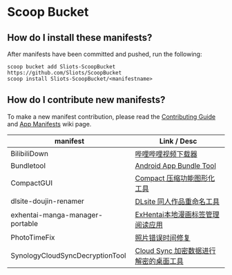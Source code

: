 # Scoop Bucket

<!-- Uncomment the following line after replacing placeholders -->

<!-- [![Tests](https://github.com/Sliots/scoop-bucket/actions/workflows/ci.yml/badge.svg)](https://github.com/Sliots/scoop-bucket/actions/workflows/ci.yml) [![Excavator](https://github.com/Sliots/scoop-bucket/actions/workflows/excavator.yml/badge.svg)](https://github.com/Sliots/scoop-bucket/actions/workflows/excavator.yml) -->

## How do I install these manifests?

After manifests have been committed and pushed, run the following:

```pwsh
scoop bucket add Sliots-ScoopBucket https://github.com/Sliots/ScoopBucket
scoop install Sliots-ScoopBucket/<manifestname>
```

## How do I contribute new manifests?

To make a new manifest contribution, please read the [Contributing
Guide](https://github.com/ScoopInstaller/.github/blob/main/.github/CONTRIBUTING.md)
and [App Manifests](https://github.com/ScoopInstaller/Scoop/wiki/App-Manifests)
wiki page.

| manifest                        | Link / Desc                                                                                                     |
| ------------------------------- | --------------------------------------------------------------------------------------------------------------- |
| BilibiliDown                    | [哔哩哔哩视频下载器](https://github.com/nICEnnnnnnnLee/BilibiliDown)                                               |
| Bundletool                      | [Android App Bundle Tool](https://github.com/google/bundletool)                                                    |
| CompactGUI                      | [Compact 压缩功能图形化工具](https://github.com/IridiumIO/CompactGUI)                                              |
| dlsite-doujin-renamer           | [DLsite 同人作品重命名工具](https://github.com/yodhcn/dlsite-doujin-renamer)                                       |
| exhentai-manga-manager-portable | [ExHentai本地漫画标签管理阅读应用](https://github.com/SchneeHertz/exhentai-manga-manager)                          |
| PhotoTimeFix                    | [照片错误时间修复](https://github.com/Cryolitia/PhotoTimeFix)                                                      |
| SynologyCloudSyncDecryptionTool | [Cloud Sync 加密数据进行解密的桌面工具](https://www.synology.cn/zh-cn/releaseNote/SynologyCloudSyncDecryptionTool) |
